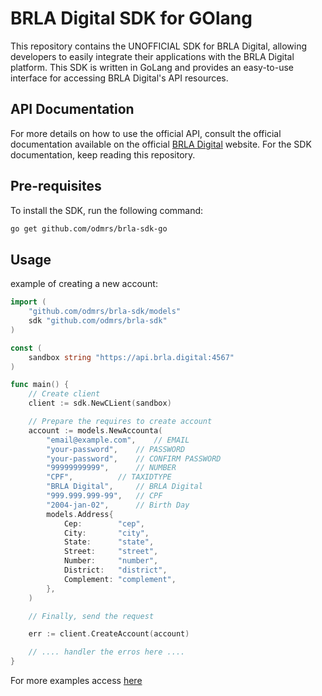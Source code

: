 # BRLA Digital SDK for GOlang

This repository contains the UNOFFICIAL SDK for BRLA Digital, allowing developers to easily integrate their applications with the BRLA Digital platform. This SDK is written in GoLang and provides an easy-to-use interface for accessing BRLA Digital's API resources.

## API Documentation

For more details on how to use the official API, consult the official documentation available on the official [BRLA Digital](https://brla-account-api.readme.io/reference/welcome) website. For the SDK documentation, keep reading this repository.

## Pre-requisites

To install the SDK, run the following command:
```bash
go get github.com/odmrs/brla-sdk-go
```

## Usage
example of creating a new account:

```go
import (
	"github.com/odmrs/brla-sdk/models"
	sdk "github.com/odmrs/brla-sdk"
)

const (
	sandbox string "https://api.brla.digital:4567"
)

func main() {
	// Create client
	client := sdk.NewCLient(sandbox)

	// Prepare the requires to create account
	account := models.NewAccounta(
		"email@example.com",	// EMAIL
		"your-password",	// PASSWORD
		"your-password",	// CONFIRM PASSWORD
		"99999999999",		// NUMBER
		"CPF",			// TAXIDTYPE 
		"BRLA Digital",  	// BRLA Digital
		"999.999.999-99", 	// CPF 
		"2004-jan-02", 		// Birth Day
		models.Address{
			Cep:        "cep",
			City:       "city",
			State:      "state",
			Street:     "street",
			Number:     "number",
			District:   "district",
			Complement: "complement",
		},
	)

	// Finally, send the request

	err := client.CreateAccount(account)

	// .... handler the erros here ....
}
```

For more examples access [here](https://github.com/odmrs/brla-sdk/blob/main/examples/functions.go)